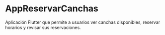 # AppReservarCanchas
Aplicación Flutter que permite a usuarios ver canchas disponibles, reservar horarios y revisar sus reservaciones.
